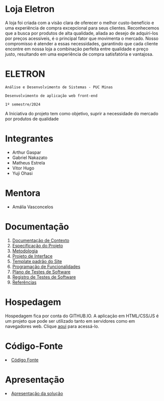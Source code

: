 # Loja Eletron
A loja foi criada com a visão clara de oferecer o melhor custo-benefício e uma experiência de compra excepcional para seus clientes. Reconhecemos que a busca por produtos de alta qualidade, aliada ao desejo de adquiri-los por preços acessíveis, é o principal fator que movimenta o mercado. Nosso compromisso é atender a essas necessidades, garantindo que cada cliente encontre em nossa loja a combinação perfeita entre qualidade e preço justo, resultando em uma experiência de compra satisfatória e vantajosa.

# ELETRON

`Análise e Desenvolvimento de Sistemas - PUC Minas`

`Desenvolvimento de aplicação web front-end`

`1º semestre/2024`

A Iniciativa do projeto tem como objetivo, suprir a  necessidade do mercado por produtos de qualidade

# Integrantes

* Arthur Gaspar
* Gabriel Nakazato
* Matheus Estrela
* Vitor Hugo
* Yuji Ohasi

# Mentora

* Amália Vasconcelos

# Documentação

<ol>
<li><a href="/documentos/01.Documentação de Contexto.md"> Documentação de Contexto</a></li>
<li><a href="/documentos/02.Especificação do Projeto.md"> Especificação do Projeto</a></li>
<li><a href="/documentos/03.Metodologia.md"> Metodologia</a></li>
<li><a href="/documentos/04.Projeto de Interface.md"> Projeto de Interface</a></li>
<li><a href="/documentos/05.Template Padrāo.md"> Template padrão do Site</a></li>
<li><a href="/documentos/06.Programaçāo de Funcionalidades.md"> Programação de Funcionalidades</a></li>
<li><a href="/documentos/07.Plano de Testes.md"> Plano de Testes de Software</a></li>
<li><a href="/documentos/08.Registro de Teste de Softwares.md"> Registro de Testes de Software</a></li>
<li><a href="/documentos/09.Referências.md"> Referências</a></li>
</ol>


# Hospedagem

Hospedagem fica por conta do GITHUB.IO.
A aplicação em HTML/CSS/JS é um projeto que pode ser utilizado tanto em servidores como em navegadores web. Clique <a href="#">aqui</a> para acessá-lo. 

# Código-Fonte

<li><a href="/codigo-fonte/README.md"> Código Fonte</a></li>

# Apresentação

<li><a href="apresentacao/README.md"> Apresentação da solução</a></li>
